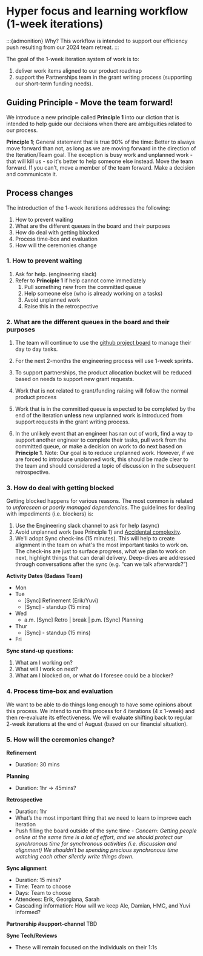 # Hyper focus and learning workflow (1-week iterations)

:::{admonition} Why?
This workflow is intended to support our efficiency push resulting from our 2024 team retreat.
:::

The goal of the 1-week iteration system of work is to:
1. deliver work items aligned to our product roadmap
1. support the Partnerships team in the grant writing process (supporting our short-term funding needs).

## Guiding Principle - Move the team forward!

We introduce a new principle called **Principle 1** into our diction that is intended to help guide our decisions when there are ambiguities related to our process.

**Principle 1**; General statement that is true 90% of the time: Better to always move forward than not, as long as we are moving forward in the direction of the Iteration/Team goal.
The exception is busy work and unplanned work - that will kill us - so it's better to help someone else instead.  Move the team forward. If you can’t, move a member of the team forward.
Make a decision and communicate it.

## Process changes

The introduction of the 1-week iterations addresses the following:
1. How to prevent waiting
1. What are the different queues in the board and their purposes
1. How do deal with getting blocked
1. Process time-box and evaluation
1. How will the ceremonies change

### 1. How to prevent waiting

1. Ask for help. (engineering slack)
1. Refer to **Principle 1** if help cannot come immediately
    1. Pull something new from the committed queue
    1. Help someone else (who is already working on a tasks)
    1. Avoid unplanned work
    1. Raise this in the retrospective

### 2. What are the different queues in the board and their purposes

1. The team will continue to use the [github project board](https://github.com/orgs/2i2c-org/projects/49/views/1) to manage their day to day tasks.

1. For the next 2-months the engineering process will use 1-week sprints.

1. To support partnerships, the product allocation bucket will be reduced based on needs to support new grant requests.

1. Work that is not related to grant/funding raising will follow the normal product process

1. Work that is in the committed queue is expected to be completed by the end of the iteration **unless** new unplanned work is introduced from support requests in the grant writing process.

1. In the unlikely event that an engineer has ran out of work, find a way to support another engineer to complete their tasks, pull work from the committed queue, or make a decision on work to do next based on **Principle 1**. Note: Our goal is to reduce unplanned work. However, if we are forced to introduce unplanned work, this should be made clear to the team and should considered a topic of discussion in the subsequent retrospective.

### 3. How do deal with getting blocked

Getting blocked happens for various reasons. The most common is related to _unforeseen or poorly managed dependencies_. The guidelines for dealing with impediments (i.e. blockers) is:
1. Use the Engineering slack channel to ask for help (async)
1. Avoid unplanned work (see Principle 1) and [Accidental complexity](https://www.nutshell.com/blog/accidental-complexity-software-design).
1. We'll adopt Sync check-ins (15 minutes). This will help to create alignment in the team on what's the most important tasks to work on. The check-ins are just to surface progress, what we plan to work on next, highlight things that can derail delivery. Deep-dives are addressed through conversations after the sync (e.g. “can we talk afterwards?”)

**Activity Dates (Badass Team)**
* Mon
* Tue
    * [Sync] Refinement (Erik/Yuvi)
    * [Sync] - standup (15 mins)
* Wed
    * a.m. [Sync] Retro | break | p.m. [Sync] Planning
* Thur
    * [Sync] - standup (15 mins)
* Fri

**Sync stand-up questions:**
1. What am I working on?
1. What will I work on next?
1. What am I blocked on, or what do I foresee could be a blocker?


### 4. Process time-box and evaluation

We want to be able to do things long enough to have some opinions about this process. We intend to run this process for 4 iterations (4 x 1-week) and then re-evaluate its effectiveness. We will evaluate shifting back to regular 2-week iterations at the end of August (based on our financial situation).

### 5. How will the ceremonies change?

**Refinement**
- Duration: 30 mins

**Planning**
- Duration: 1hr -> 45mins?

**Retrospective**
- Duration: 1hr
- What’s the most important thing that we need to learn to improve each iteration
- Push filling the board outside of the sync time - _Concern: Getting people online at the same time is a lot of effort, and we should protect our synchronous time for synchronous activities (i.e. discussion and alignment) We shouldn’t be spending precious synchronous time watching each other silently write things down._

**Sync alignment**
- Duration: 15 mins?
- Time: Team to choose
- Days: Team to choose
- Attendees: Erik, Georgiana, Sarah
- Cascading information: How will we keep Ale, Damian, HMC, and Yuvi informed?

**Partnership #support-channel**
TBD

**Sync Tech/Reviews**
- These will remain focused on the individuals on their 1:1s
